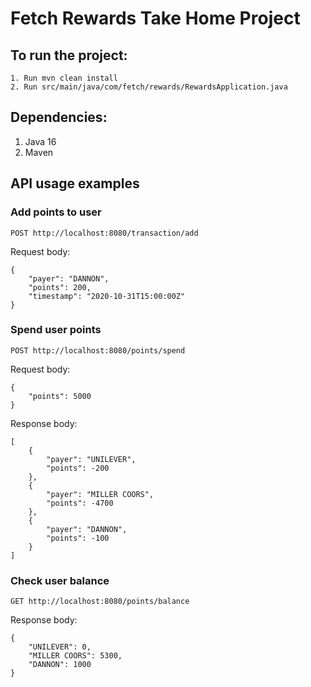 # Fetch Rewards Take Home Project

## To run the project:
```
1. Run mvn clean install
2. Run src/main/java/com/fetch/rewards/RewardsApplication.java
```

## Dependencies:

1. Java 16
2. Maven

## API usage examples

### Add points to user

`POST http://localhost:8080/transaction/add`

Request body:
```
{
    "payer": "DANNON",
    "points": 200,
    "timestamp": "2020-10-31T15:00:00Z"
}
```


### Spend user points

`POST http://localhost:8080/points/spend`

Request body:
```
{
    "points": 5000
}
```

Response body:
```
[
    {
        "payer": "UNILEVER",
        "points": -200
    },
    {
        "payer": "MILLER COORS",
        "points": -4700
    },
    {
        "payer": "DANNON",
        "points": -100
    }
]
```

### Check user balance

`GET http://localhost:8080/points/balance`

Response body:

```
{
    "UNILEVER": 0,
    "MILLER COORS": 5300,
    "DANNON": 1000
}
```